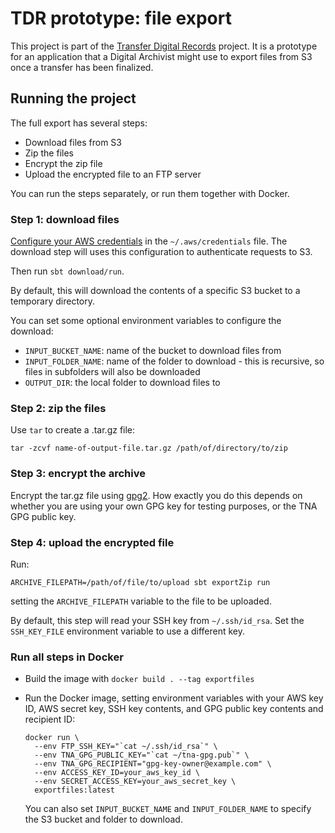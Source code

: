 # TDR prototype: file export

This project is part of the [Transfer Digital Records][tdr-docs] project. It is a prototype for an application that a
Digital Archivist might use to export files from S3 once a transfer has been finalized.

[tdr-docs]: https://github.com/nationalarchives/tdr-dev-documentation

## Running the project

The full export has several steps:

- Download files from S3
- Zip the files
- Encrypt the zip file
- Upload the encrypted file to an FTP server

You can run the steps separately, or run them together with Docker.

### Step 1: download files

[Configure your AWS credentials][aws-cli-auth] in the `~/.aws/credentials` file. The download step will uses this
configuration to authenticate requests to S3.

Then run `sbt download/run`.

By default, this will download the contents of a specific S3 bucket to a temporary directory.

You can set some optional environment variables to configure the download:

- `INPUT_BUCKET_NAME`: name of the bucket to download files from
- `INPUT_FOLDER_NAME`: name of the folder to download - this is recursive, so files in subfolders will also be
  downloaded
- `OUTPUT_DIR`: the local folder to download files to

[aws-cli-auth]: https://docs.aws.amazon.com/cli/latest/userguide/cli-configure-files.html

### Step 2: zip the files

Use `tar` to create a .tar.gz file:

```
tar -zcvf name-of-output-file.tar.gz /path/of/directory/to/zip
```

### Step 3: encrypt the archive

Encrypt the tar.gz file using [gpg2]. How exactly you do this depends on whether you are using your own GPG key for
testing purposes, or the TNA GPG public key.

[gpg2]: https://linux.die.net/man/1/gpg2

### Step 4: upload the encrypted file

Run:

```
ARCHIVE_FILEPATH=/path/of/file/to/upload sbt exportZip run
```

setting the `ARCHIVE_FILEPATH` variable to the file to be uploaded.

By default, this step will read your SSH key from `~/.ssh/id_rsa`. Set the `SSH_KEY_FILE` environment variable to use a
different key.

### Run all steps in Docker

- Build the image with `docker build . --tag exportfiles`
- Run the Docker image, setting environment variables with your AWS key ID, AWS secret key, SSH key contents, and GPG
  public key contents and recipient ID:

  ```
  docker run \
    --env FTP_SSH_KEY="`cat ~/.ssh/id_rsa`" \
    --env TNA_GPG_PUBLIC_KEY="`cat ~/tna-gpg.pub`" \
    --env TNA_GPG_RECIPIENT="gpg-key-owner@example.com" \
    --env ACCESS_KEY_ID=your_aws_key_id \
    --env SECRET_ACCESS_KEY=your_aws_secret_key \
    exportfiles:latest
  ```

  You can also set `INPUT_BUCKET_NAME` and `INPUT_FOLDER_NAME` to specify the S3 bucket and folder to download.
